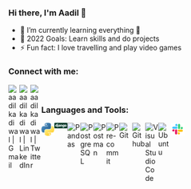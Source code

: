 ### Hi there, I'm Aadil   👋

- 🌱 I’m currently learning everything 🤣
- 🥅 2022 Goals: Learn skills and do projects
- ⚡ Fun fact: I love travelling and play video games

### Connect with me:

[<img align="left" alt="aadilkadiwal | Gmail " width="22px" src="https://cdn.jsdelivr.net/npm/simple-icons@6.10.0/icons/gmail.svg" />][gmail]

[<img align="left" alt="aadilkadiwal | LinkedIn" width="22px" src="https://cdn.jsdelivr.net/npm/simple-icons@6.10.0/icons/linkedin.svg" />][linkedin]

[<img align="left" alt="aadilkadiwal | Twitter" width="22px" src="https://cdn.jsdelivr.net/npm/simple-icons@6.10.0/icons/twitter.svg" />][twitter]

<br />

### Languages and Tools:

[<img align="left" alt="Python" width="26px" src="https://github.com/aadilkadiwal/icons_and_symbols/blob/main/python.png" />][python]

[<img align="left" alt="Django" width="26px" src="https://github.com/aadilkadiwal/icons_and_symbols/blob/main/django.png" />][django]

[<img align="left" alt="Pandas" width="26px" src="https://cdn.jsdelivr.net/npm/simple-icons@6.10.0/icons/pandas.svg" />][pandas]

[<img align="left" alt="PostgreSQL" width="26px" src="https://cdn.jsdelivr.net/npm/simple-icons@6.10.0/icons/postgresql.svg" />][postgresql]

[<img align="left" alt="Postman" width="26px" src="https://cdn.jsdelivr.net/npm/simple-icons@6.10.0/icons/postman.svg" />][postman]

[<img align="left" alt="Pre-commit" width="26px" src="https://cdn.jsdelivr.net/npm/simple-icons@4.0.0/icons/pre-commit.svg" />][pre-commit]

[<img align="left" alt="Git" width="26px" src="https://cdn.jsdelivr.net/npm/simple-icons@6.10.0/icons/git.svg" />][git]

[<img align="left" alt="Github" width="26px" src="https://cdn.jsdelivr.net/npm/simple-icons@6.10.0/icons/github.svg" />][github]

[<img align="left" alt="Visual Studio Code" width="26px" src="https://cdn.jsdelivr.net/npm/simple-icons@6.10.0/icons/visualstudiocode.svg" />][visualstudiocode]

[<img align="left" alt="Ubuntu" width="26px" src="https://cdn.jsdelivr.net/npm/simple-icons@4.0.0/icons/ubuntu.svg" />][ubuntu]

[<img align="left" alt="Slack" width="26px" src="https://github.com/aadilkadiwal/icons_and_symbols/blob/main/slack.svg" />][slack]


<br />
<br />


[twitter]: https://twitter.com/AadilShaan1

[linkedin]: https://www.linkedin.com/in/aadil-kadiwal

[gmail]: https://mail.google.com/mail/u/0/#inbox?compose=new

[python]: https://www.python.org

[django]: https://www.djangoproject.com

[pandas]: https://pandas.pydata.org

[postgresql]: https://www.postgresql.org

[postman]: https://www.postman.com

[pre-commit]: https://pre-commit.com

[git]: https://git-scm.com

[github]: https://github.com

[visualstudiocode]: https://code.visualstudio.com

[ubuntu]: https://ubuntu.com

[slack]: https://slack.com
